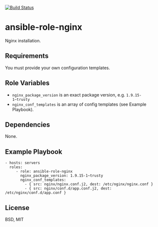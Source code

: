 [![Build Status](https://travis-ci.org/pkorobeinikov/ansible-role-nginx.svg?branch=master)](https://travis-ci.org/pkorobeinikov/ansible-role-nginx)

ansible-role-nginx
==================

Nginx installation.

Requirements
------------

You must provide your own configuration templates.

Role Variables
--------------

* `nginx_package_version` is an exact package version, e.g. `1.9.15-1~trusty`
* `nginx_conf_templates` is an array of config templates (see Example Playbook).

Dependencies
------------

None.

Example Playbook
----------------

    - hosts: servers
      roles:
         - role: ansible-role-nginx
           nginx_package_version: 1.9.15-1~trusty
           nginx_conf_templates:
             - { src: nginx/nginx.conf.j2, dest: /etc/nginx/nginx.conf }
             - { src: nginx/conf.d/app.conf.j2, dest: /etc/nginx/conf.d/app.conf }


License
-------

BSD, MIT

